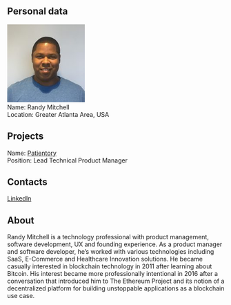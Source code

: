 ## Personal data
![Randy Mitchell photo](../people/photo/randy_mitchell.jpg)  
Name:  Randy Mitchell   
Location: Greater Atlanta Area, USA  
## Projects 
Name: [Patientory](../projects/patientory.md)  
Position: Lead Technical Product Manager  
## Contacts
[LinkedIn](https://www.linkedin.com/in/randyjmitchell/)  

## About
Randy Mitchell is a technology professional with product management, software development, UX and founding experience. As a product manager and software developer, he’s worked with various technologies including SaaS, E-Commerce and Healthcare Innovation solutions. He became casually interested in blockchain technology in 2011 after learning about Bitcoin. His interest became more professionally intentional in 2016 after a conversation that introduced him to The Ethereum Project and its notion of a decentralized platform for building unstoppable applications as a blockchain use case.
